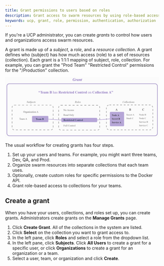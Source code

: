 ```yaml
---
title: Grant permissions to users based on roles
description: Grant access to swarm resources by using role-based access control.
keywords: ucp, grant, role, permission, authentication, authorization
---
```


If you're a UCP administrator, you can create *grants* to control how users 
and organizations access swarm resources.

A grant is made up of a *subject*, a *role*, and a *resource collection*.
A grant defines who (subject) has how much access (role) 
to a set of resources (collection). Each grant is a 1:1:1 mapping of 
subject, role, collection. For example, you can grant the "Prod Team" 
"Restricted Control" permissions for the "/Production" collection.

![](../../images/ucp-grant-model.png)

The usual workflow for creating grants has four steps.

1.  Set up your users and teams. For example, you might want three teams,
    Dev, QA, and Prod.
2.  Organize swarm resources into separate collections that each team uses.
3.  Optionally, create custom roles for specific permissions to the Docker API.
4.  Grant role-based access to collections for your teams.

## Create a grant

When you have your users, collections, and roles set up, you can create
grants. Administrators create grants on the **Manage Grants** page.

1.  Click **Create Grant**. All of the collections in the system are listed.
2.  Click **Select** on the collection you want to grant access to.
3.  In the left pane, click **Roles** and select a role from the dropdown list.
4.  In the left pane, click **Subjects**. Click **All Users** to create a grant
    for a specific user, or click **Organizations** to create a grant for an
    organization or a team.
5.  Select a user, team, or organization and click **Create**. 

